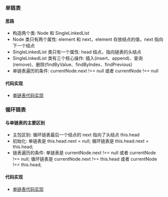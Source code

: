 ### 单链表
#### 思路
- 构造两个类: Node 和 SingleLinkedList
- Node 类只有两个属性: element 和 next，element 存放结点的值，next 指向下一个结点
- SingleLinkedList 类只有一个属性: head 结点，指向链表的头结点
- SingleLinkedList 类有三个核心操作: 插入(insert、append)、查询(remove)、删除(findByValue、findByIndex、findPrevious)
- 单链表遍历的条件: currentNode.next !== null 或者 currentNode !== null

#### 代码实现
- [单链表代码实现](./SingleLinkedList.js)

### 循环链表
#### 与单链表的主要区别
- 主包区别: 循环链表最后一个结点的 next 指向了头结点 this.head
- 初始化: 单链表是 this.head.next = null; 循环链表是 this.head.next = this.head;
- 链表遍历的条件: 单链表是 currentNode.next !== null 或者 currentNode !== null; 循环链表是  currentNode.next !== this.head 或者 currentNode !== this.head;

#### 代码实现
- [单链表代码实现](./CycleLinkList.js)
